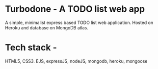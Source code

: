 # Turbodone - A TODO list web app
A simple, minimalist express based TODO list web application. Hosted on Heroku and database on MongoDB atlas.

# Tech stack - 
HTML5, CSS3. EJS, expressJS, nodeJS, mongodb, heroku, mongoose
